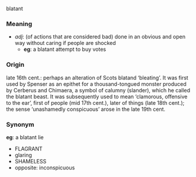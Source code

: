 blatant
### Meaning
+ _adj_: (of actions that are considered bad) done in an obvious and open way without caring if people are shocked
	+ __eg__: a blatant attempt to buy votes

### Origin

late 16th cent.: perhaps an alteration of Scots blatand ‘bleating’. It was first used by Spenser as an epithet for a thousand-tongued monster produced by Cerberus and Chimaera, a symbol of calumny (slander), which he called the blatant beast. It was subsequently used to mean ‘clamorous, offensive to the ear’, first of people (mid 17th cent.), later of things (late 18th cent.); the sense ‘unashamedly conspicuous’ arose in the late 19th cent.

### Synonym

__eg__: a blatant lie

+ FLAGRANT
+ glaring
+ SHAMELESS
+ opposite: inconspicuous


